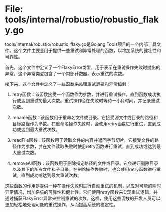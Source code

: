 # File: tools/internal/robustio/robustio_flaky.go

tools/internal/robustio/robustio_flaky.go是Golang Tools项目的一个内部工具文件。这个文件主要是用于提供一些重试和异常处理的函数，以增加系统的健壮性和可靠性。

首先，这个文件中定义了一个FlakyError类型，用于表示在重试操作失败时抛出的异常。这个异常类型包含了一个内部计数器，表示重试的次数。

接下来，这个文件中定义了一些函数来处理重试逻辑和异常控制：

1. retry函数：该函数接受一个函数作为参数，并进行重试操作，直到函数成功执行或达到重试的最大次数。重试操作会在失败时等待一小段时间，并记录重试次数。

2. rename函数：该函数用于重命名文件或目录。它接受源文件或目录的路径和目标路径作为参数。在重命名操作失败时，会使用retry函数进行重试，直到成功或达到最大重试次数。

3. readFile函数：该函数用于读取文件的内容并返回字节切片。它接受文件的路径作为参数，并在文件读取失败时使用retry函数进行重试，直到成功或达到最大重试次数。

4. removeAll函数：该函数用于删除指定路径的文件或目录。它会递归删除目录以及其下的所有文件和子目录。在删除操作失败时，也会使用retry函数进行重试，直到成功或达到最大重试次数。

这些函数的作用是提供一种在操作失败时进行自动重试的机制，以应对可能的瞬时异常情况，增加系统的可靠性和健壮性。它们使用retry函数来实现重试逻辑，并通过捕获FlakyError异常来控制重试的次数。这样，使用这些函数的开发人员可以更加轻松地处理可能的重试操作，从而提高系统的稳定性。

